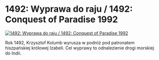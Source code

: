 1492: Wyprawa do raju / 1492: Conquest of Paradise 1992 
=============
[![1492: Wyprawa do raju / 1492: Conquest of Paradise 1992 ](http://vidos.pl/images/player.gif)](http://vidos.pl/1492-wyprawa-do-raju-1492-conquest-of-paradise-1992)

 Rok 1492, Krzysztof Kolumb wyrusza w podróż pod patronatem hiszpańskiej królowej Izabeli. Cel wyprawy to odnalezienie drogi morskiej do Indii.
